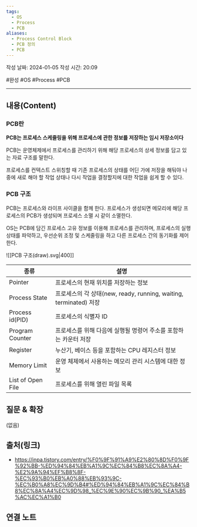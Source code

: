 ```yaml
---
tags:
  - OS
  - Process
  - PCB
aliases:
  - Process Control Block
  - PCB 정의
  - PCB
---
```

작성 날짜: 2024-01-05
작성 시간: 20:09

#완성 #OS #Process #PCB 

----
## 내용(Content)

### PCB란
**PCB는 프로세스 스케줄링을 위해 프로세스에 관한 정보를 저장하는 임시 저장소이다**

PCB는 운영체제에서 프로세스를 관리하기 위해 해당 프로세스의 상세 정보를 담고 있는 자료 구조를 말한다.

프로세스를 컨텍스트 스위칭할 때 기존 프로세스의 상태를 어딘 가에 저장을 해둬야 나중에 새로 해야 할 작업 상태나 다시 작업을 결정할지에 대한 작업을 쉽게 할 수 있다.

### PCB 구조
PCB는 프로세스와 라이프 사이클을 함께 한다. 프로세스가 생성되면 메모리에 해당 프로세스의 PCB가 생성되며 프로세스 소멸 시 같이 소멸한다.

OS는 PCB에 담긴 프로세스 고유 정보를 이용해 프로세스를 관리하며, 프로세스의 실행 상태를 파악하고, 우선순위 조정 및 스케줄링을 하고 다른 프로세스 간의 동기화를 제어한다.

![[PCB 구조(draw).svg|400]]

| 종류            | 설명                                                              |
| --------------- | ----------------------------------------------------------------- |
| Pointer         | 프로세스의 현재 위치를 저장하는 정보                              |
| Process State   | 프로세스의 각 상태(new, ready, running, waiting, terminated) 저장 |
| Process id(PID) | 프로세스의 식별자 ID                                              |
| Program Counter | 프로세스를 위해 다음에 실행될 명령어 주소를 포함하는 카운터 저장  |
| Register        | 누산기, 베이스 등을 포함하는 CPU 레지스터 정보                    |
| Memory Limit    | 운영 체제에서 사용하는 메모리 관리 시스템에 대한 정보             |
| List of Open File                | 프로세스를 위해 열린 파일 목록                                                                  |
## 질문 & 확장

(없음)

## 출처(링크)
- https://inpa.tistory.com/entry/%F0%9F%91%A9%E2%80%8D%F0%9F%92%BB-%ED%94%84%EB%A1%9C%EC%84%B8%EC%8A%A4-%E2%9A%94%EF%B8%8F-%EC%93%B0%EB%A0%88%EB%93%9C-%EC%B0%A8%EC%9D%B4#%ED%94%84%EB%A1%9C%EC%84%B8%EC%8A%A4%EC%9D%98_%EC%9E%90%EC%9B%90_%EA%B5%AC%EC%A1%B0


## 연결 노트










